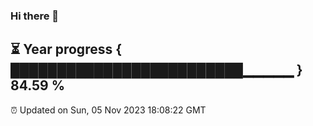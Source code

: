 ### Hi there 👋
⏳ Year progress { █████████████████████████▁▁▁▁▁ } 84.59 %
---
⏰ Updated on Sun, 05 Nov 2023 18:08:22 GMT

